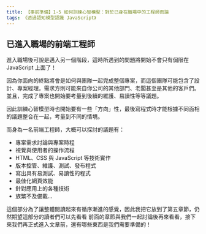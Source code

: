```yaml
---
title: 【事前準備】1-5 如何訓練心智模型：對於已身在職場中的工程師而論
tags: 《透過認知模型認識 JavaScript》
---
```


## 已進入職場的前端工程師

進入職場後可說是邁入另一個階段，這時所遇到的問題將開始不會只有侷限在 JavaScript 上面了！

因為你面向的終點將會是如何與團隊一起完成整個專案，而這個團隊可能包含了設計、專案經理。需求方則可能來自你公司的其他部門、老闆甚至是其他的客戶們。並且，完成了專案也開始要考量到後續的維護、易讀性等等議題。

因此訓練心智模型時也開始要有一些「方向」性，最後寫程式時才能根據不同面相的議題整合在一起，考量到不同的情境。

而身為一名前端工程師，大概可以探討的議題有：

- 專案需求討論與專案時程
- 視覺與使用者的操作流程
- HTML、CSS 與 JavaScript 等技術實作
- 版本控管、維護、測試、發布程式
- 寫出具有易測試、易讀性的程式
- 最佳化網頁效能
- 針對應用上的各種技術
- 族繁不及備載...



這個部分為了讓整體閱讀起來有循序漸進的感覺，因此我把它放到了第五章節，仍然期望這部分的讀者們可以先看看
前面的章節與我們一起討論後再來看看，接下來我們再正式進入文章前，還有哪些東西是我們需要準備的！
